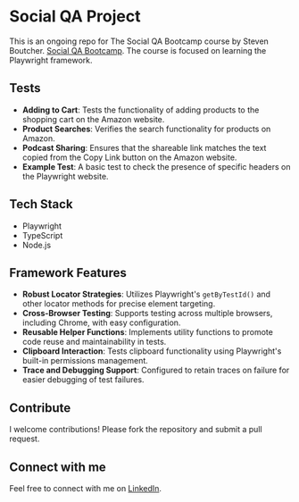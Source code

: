 # Social QA Project

This is an ongoing repo for The Social QA Bootcamp course by Steven Boutcher. [Social QA Bootcamp](https://stevenboutcher.thrivecart.com/social-qa-bootcamp/).
The course is focused on learning the Playwright framework.



## Tests
- **Adding to Cart**: Tests the functionality of adding products to the shopping cart on the Amazon website.
- **Product Searches**: Verifies the search functionality for products on Amazon.
- **Podcast Sharing**: Ensures that the shareable link matches the text copied from the Copy Link button on the Amazon website.
- **Example Test**: A basic test to check the presence of specific headers on the Playwright website.

## Tech Stack
- Playwright
- TypeScript
- Node.js

## Framework Features

- **Robust Locator Strategies**: Utilizes Playwright's `getByTestId()` and other locator methods for precise element targeting.
- **Cross-Browser Testing**: Supports testing across multiple browsers, including Chrome, with easy configuration.
- **Reusable Helper Functions**: Implements utility functions to promote code reuse and maintainability in tests.
- **Clipboard Interaction**: Tests clipboard functionality using Playwright's built-in permissions management.
- **Trace and Debugging Support**: Configured to retain traces on failure for easier debugging of test failures.

## Contribute
I welcome contributions! Please fork the repository and submit a pull request.

## Connect with me
Feel free to connect with me on [LinkedIn](https://www.linkedin.com/in/ryleyj).
